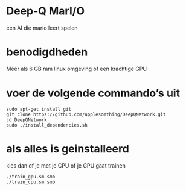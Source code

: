 # Deep-Q MarI/O
een AI die mario leert spelen

# benodigdheden
Meer als 6 GB ram linux omgeving of een krachtige GPU

# voer de volgende commando’s uit
```
sudo apt-get install git
git clone https://github.com/applesomthing/DeepQNetwork.git
cd DeepQNetwork
sudo ./install_dependencies.sh
```

 # als alles is geinstalleerd 
 kies dan of je met je CPU of je GPU gaat trainen
 ```
./train_gpu.sm smb
./train_cpu.sm smb
```



